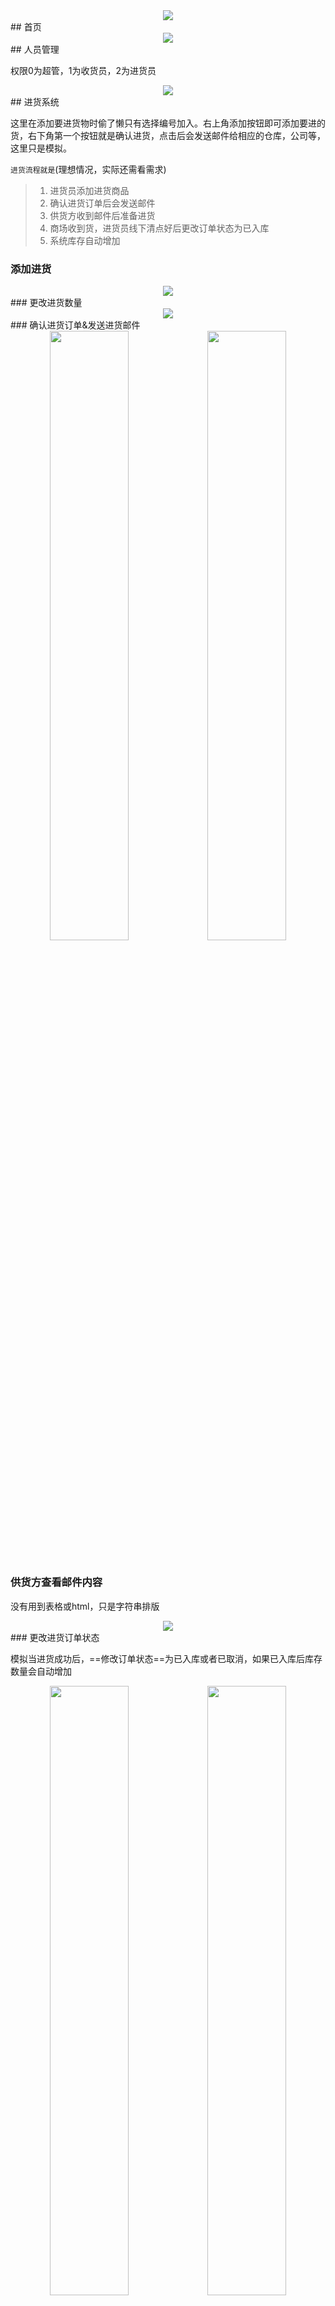 <div align=center><img src=images/logo.png/></div>
## 首页

<div align=center><img src=images/首页.jpg/></div>
## 人员管理

权限0为超管，1为收货员，2为进货员

<div align=center><img src=images/人员管理.jpg/></div>
## 进货系统

这里在添加要进货物时偷了懒只有选择编号加入。右上角添加按钮即可添加要进的货，右下角第一个按钮就是确认进货，点击后会发送邮件给相应的仓库，公司等，这里只是模拟。

`进货流程就是`(理想情况，实际还需看需求)

> 1. 进货员添加进货商品
> 2. 确认进货订单后会发送邮件
> 3. 供货方收到邮件后准备进货
> 4. 商场收到货，进货员线下清点好后更改订单状态为已入库
> 5. 系统库存自动增加

### 添加进货

<div align=center><img src=images/进货添加进货.jpg/></div>
### 更改进货数量

<div align=center><img src=images/进货修改数量.jpg/></div>
### 确认进货订单&发送进货邮件

<div align=center>
  <table>
    <tr>
  <img width="50%" src=images/进货确认订单.jpg/>
	<img width="50%" src=images/进货发送邮件.jpg/>
    </tr></table>
</div>

### 供货方查看邮件内容

没有用到表格或html，只是字符串排版

<div align=center><img src=images/进货邮件内容.jpg/></div>
### 更改进货订单状态

模拟当进货成功后，==修改订单状态==为已入库或者已取消，如果已入库后库存数量会自动增加

<div align=center>
  <table>
    <tr>
  <img width="50%" src=images/进货更改订单状态.jpg/>
	<img width="50%" src=images/进货库存更新成功.jpg/>
    </tr></table>
</div>



## 收银系统

也是没扫描机器，所以只能模拟。

`收银流程如下`

> 1. 添加商品，如果库存不够会提示
> 2. (手动)确认结账
> 3. 支付成功后库存减少

### 添加商品

<div align=center><img src=images/收银添加商品.jpg/></div>
### 库存不够提示

<div align=center><img src=images/收银库存不够.jpg/></div>
### 收银结账&支付成功

<div align=center>
  <table>
    <tr>
  <img width="50%" src=images/收银结账.jpg/>
	<img width="50%" src=images/收银支付成功.jpg/>
    </tr></table>
</div>

### 首页更新

<div align=center><img src=images/收银成功首页.jpg/></div>


## 商品库存

### 总览

<div align=center><img src=images/商品库存.jpg/></div>
### 库存日志

#### 进货库存日志

<div align=center>
  <table>
    <tr>
  <img width="50%" src=images/库存进货记录.jpg/>
	<img width="50%" src=images/进货订单详情.jpg/>
    </tr></table>
</div>

#### 收银库存日志

<div align=center>
  <table>
    <tr>
  <img width="50%" src=images/库存收银记录.jpg/>
	<img width="50%" src=images/收银订单详情.jpg/>
    </tr></table>
</div>

## 供应商

<div align=center><img src=images/供应商.jpg/></div>


## 商品目录

<div align=center><img src=images/商品目录.jpg/></div>


## 联系

email：1138312802@qq.com

wechat：a1138312802



## 写在最后

前端用的是java本身的窗口那些类JModel,JTable等，首先难看，其次也不好写，而且前后端交叉在一起，你中有我，我中有你:sob:， 遂这个项目的前端后端都不再去改动或者优化。不过里面的后台逻辑倒是以后能给我做其它项目以启发。最后真的想说句，真的不能用java写窗口，真的好球乱啊啊啊！！

